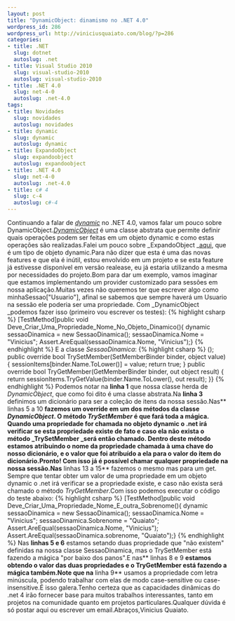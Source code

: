 ```yaml
--- 
layout: post
title: "DynamicObject: dinamismo no .NET 4.0"
wordpress_id: 286
wordpress_url: http://viniciusquaiato.com/blog/?p=286
categories: 
- title: .NET
  slug: dotnet
  autoslug: .net
- title: Visual Studio 2010
  slug: visual-studio-2010
  autoslug: visual-studio-2010
- title: .NET 4.0
  slug: net-4-0
  autoslug: .net-4.0
tags: 
- title: Novidades
  slug: novidades
  autoslug: novidades
- title: dynamic
  slug: dynamic
  autoslug: dynamic
- title: ExpandoObject
  slug: expandoobject
  autoslug: expandoobject
- title: .NET 4.0
  slug: net-4-0
  autoslug: .net-4.0
- title: c# 4
  slug: c-4
  autoslug: c#-4
---
```

Continuando a falar de [_dynamic_](http://msdn.microsoft.com/en-us/library/dd264736%28VS.100%29.aspx) no .NET 4.0, vamos falar um pouco sobre DynamicObject._[DynamicObject](http://msdn.microsoft.com/en-us/library/system.dynamic.dynamicobject%28VS.100%29.aspx)_ é uma classe abstrata que permite definir quais operações podem ser feitas em um objeto dynamic e como estas operações são realizadas.Falei um pouco sobre _ExpandoObject _[aqui](http://viniciusquaiato.com/blog/expandoobject-dinamismo-dotnet-4/), que é um tipo de objeto dynamic.Para não dizer que esta é uma das novas features e que ela é inútil, estou envolvido em um projeto e se esta feature já estivesse disponível em versão realease, eu já estaria utilizando a mesma por necessidades do projeto.Bom para dar um exemplo, vamos imaginar que estamos implementando um provider customizado para sessões em nossa aplicação.Muitas vezes não queremos ter que escrever algo como minhaSessao["Usuario"], afinal se sabemos que sempre haverá um Usuario na sessão ele poderia ser uma propriedade. Com _DynamicObject _podemos fazer isso (primeiro vou escrever os testes):
{% highlight csharp %}
[TestMethod]public void Deve_Criar_Uma_Propriedade_Nome_No_Objeto_Dinamico(){    dynamic sessaoDinamica = new SessaoDinamica();    sessaoDinamica.Nome = "Vinicius";    Assert.AreEqual(sessaoDinamica.Nome, "Vinicius");}
{% endhighlight %}
E a classe _SessaoDinamica_:
{% highlight csharp %}
();    public override bool TrySetMember(SetMemberBinder binder, object value)    {        sessionItems[binder.Name.ToLower()] = value;        return true;    }    public override bool TryGetMember(GetMemberBinder binder, out object result)    {        return sessionItems.TryGetValue(binder.Name.ToLower(), out result);    }}
{% endhighlight %}
Podemos notar na **linha 1** que nossa classe herda de _DynamicObject_, que como foi dito é uma classe abstrata.Na **linha 3** definimos um dicionário para ser a coleção de itens da nossa sessão.Nas** linhas 5 a 10 **fazemos um override em um dos métodos da classe _DynamicObject_. O método _TrySetMember_ é que fará toda a mágica. Quando uma propriedade for chamada no objeto dynamic o .net irá verificar se esta propriedade existe de fato e caso ela não exista o método _TrySetMember _será então chamado. Dentro deste método estamos atribuindo o nome da propriedade chamada à uma chave do nosso dicionário, e o valor que foi atribuído a ela para o valor do item do dicionário.Pronto! Com isso já é possível chamar qualquer propriedade na nossa sessão.Nas** linhas 13 a 15** fazemos o mesmo mas para um get. Sempre que tentar obter um valor de uma propriedade em um objeto dynamic o .net irá verificar se a propriedade existe, e caso não exista será chamado o método _TryGetMember_.Com isso podemos executar o código do teste abaixo:
{% highlight csharp %}
[TestMethod]public void Deve_Criar_Uma_Propriedade_Nome_E_outra_Sobrenome(){    dynamic sessaoDinamica = new SessaoDinamica();    sessaoDinamica.Nome = "Vinicius";    sessaoDinamica.Sobrenome = "Quaiato";    Assert.AreEqual(sessaoDinamica.Nome, "Vinicius");    Assert.AreEqual(sessaoDinamica.sobrenome, "Quaiato");}
{% endhighlight %}
Nas **linhas 5 e 6** estamos setando duas propriedade que "não existem" definidas na nossa classe SessaoDinamica, mas o TrySetMember está fazendo a mágica "por baixo dos panos".E nas** linhas 8 e 9 **estamos obtendo o valor das duas propriedades e o TryGetMember está fazendo a mágica também.Note que na** linha 9** usamos a propriedade com letra minúscula, podendo trabalhar com elas de modo case-sensitive ou case-insensitive.É isso galera.Tenho certeza que as capacidades dinâmicas do .net 4 irão fornecer base para muitos trabalhos interessantes, tanto em projetos na comunidade quanto em projetos particulares.Qualquer dúvida é só postar aqui ou escrever um email.Abraços,Vinicius Quaiato.
